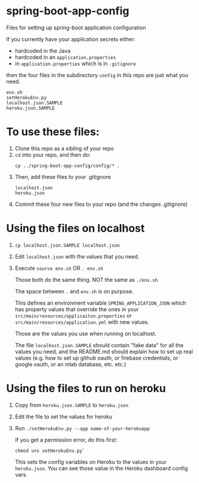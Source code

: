 # spring-boot-app-config

Files for setting up spring-boot application configuration

If you currently have your application secrets either:

* hardcoded in the Java
* hardcoded in an `application.properties`
* in `application.properties` which is in `.gitignore`

then the four files in the subdirectory `config` in this repo are just what you need.

```
env.sh
setHerokuEnv.py
localhost.json.SAMPLE
heroku.json.SAMPLE
```

# To use these files:

1. Clone this repo as a sibling of your repo
2. `cd` into your repo, and then do:
   ```
   cp ../spring-boot-app-config/config/* .
   ```
3. Then, add these files to your .gitignore
   ```
   localhost.json
   heroku.json
   ```
4. Commit these four new files to your repo (and the changes .gitignore)

# Using the files on localhost

1. `cp localhost.json.SAMPLE localhost.json`

2. Edit `localhost.json` with the values that you need.

3. Execute `source env.sh` OR `. env.sh`

   Those both do the same thing.  NOT the same as `./env.sh`

   The space between `.` and `env.sh` is on purpose.

   This defines an environment variable `SPRING_APPLICATION_JSON` which
   has property values that override the ones in your `src/main/resources/applicaiton.properties` or `src/main/resources/application.yml` with new values.

   Those are the values you use when running on localhost.

   The file `localhost.json.SAMPLE` should contain "fake data" for all the
   values you need, and the README.md should explain how to set up
   real values (e.g. how to set up github oauth, or firebase credentials,
   or google oauth, or an mlab database, etc. etc.)

# Using the files to run on heroku

1. Copy from `heroku.json.SAMPLE` to `heroku.json`

2. Edit the file to set the values for heroku

3. Run `./setHerokuEnv.py --app name-of-your-herokuapp`

   If you get a permission error, do this first:

   ```
   chmod u+x setHerokuEnv.py`
   ```

   This sets the config variables on Heroku to the values in your
   `heroku.json`.   You can see those value in the Heroku dashboard config
   vars.

   